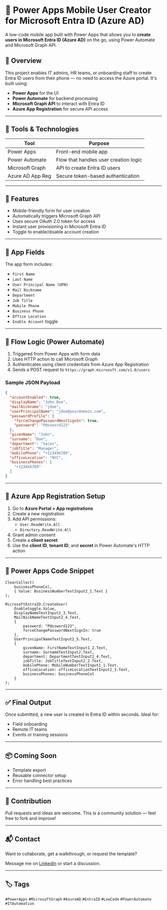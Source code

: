 # 📱 Power Apps Mobile User Creator for Microsoft Entra ID (Azure AD)

A low-code mobile app built with Power Apps that allows you to **create users in Microsoft Entra ID (Azure AD)** on the go, using Power Automate and Microsoft Graph API.

## 🚀 Overview

This project enables IT admins, HR teams, or onboarding staff to create Entra ID users from their phone — no need to access the Azure portal. It's built using:

- **Power Apps** for the UI
- **Power Automate** for backend processing
- **Microsoft Graph API** to interact with Entra ID
- **Azure App Registration** for secure API access

---

## 🧰 Tools & Technologies

| Tool              | Purpose                                 |
|-------------------|-----------------------------------------|
| Power Apps        | Front-end mobile app                    |
| Power Automate    | Flow that handles user creation logic   |
| Microsoft Graph   | API to create Entra ID users            |
| Azure AD App Reg  | Secure token-based authentication       |

---

## 📲 Features

- Mobile-friendly form for user creation
- Automatically triggers Microsoft Graph API
- Uses secure OAuth 2.0 token for access
- Instant user provisioning in Microsoft Entra ID
- Toggle to enable/disable account creation

---

## 🧱 App Fields

The app form includes:

- `First Name`
- `Last Name`
- `User Principal Name (UPN)`
- `Mail Nickname`
- `Department`
- `Job Title`
- `Mobile Phone`
- `Business Phone`
- `Office Location`
- `Enable Account` toggle

---

## 🔄 Flow Logic (Power Automate)

1. Triggered from Power Apps with form data
2. Uses HTTP action to call Microsoft Graph
3. Authenticates using client credentials from Azure App Registration
4. Sends a POST request to `https://graph.microsoft.com/v1.0/users`

### Sample JSON Payload

```json
{
  "accountEnabled": true,
  "displayName": "John Doe",
  "mailNickname": "jdoe",
  "userPrincipalName": "jdoe@yourdomain.com",
  "passwordProfile": {
    "forceChangePasswordNextSignIn": true,
    "password": "P@ssword123"
  },
  "givenName": "John",
  "surname": "Doe",
  "department": "Sales",
  "jobTitle": "Manager",
  "mobilePhone": "+123456789",
  "officeLocation": "NYC",
  "businessPhones": [
    "+123456789"
  ]
}
```

---

## 🔐 Azure App Registration Setup

1. Go to **Azure Portal > App registrations**
2. Create a new registration
3. Add API permissions:
   - `User.ReadWrite.All`
   - `Directory.ReadWrite.All`
4. Grant admin consent
5. Create a **client secret**
6. Use the **client ID**, **tenant ID**, and **secret** in Power Automate's HTTP action

---

## 🧠 Power Apps Code Snippet

```powerapps
ClearCollect(
    businessPhoneCol,
    { Value: BusinessNumberTextInput2_1.Text }
);

MicrosoftEntraID.CreateUser(
    Enabletoggle.Value,
    DisplayNameTextInput2_3.Text,
    MailNickNameTextInput2_4.Text,
    {
        password: "P@ssword123",
        forceChangePasswordNextSignIn: true
    },
    UserPrincipalNameTextInput2_5.Text,
    {
        givenName: FirstNameTextInput1_2.Text,
        surname: SurnameTextInput2.Text,
        department: DepartmentTextInput2_4.Text,
        jobTitle: JobTitleTextInput2_2.Text,
        mobilePhone: MobileNumberTextInput1_1.Text,
        officeLocation: officeLocationTextInput2_3.Text,
        businessPhones: businessPhoneCol
    }
);
```

---

## ✅ Final Output

Once submitted, a new user is created in Entra ID within seconds. Ideal for:

- Field onboarding
- Remote IT teams
- Events or training sessions

---

## 📦 Coming Soon

- Template export
- Reusable connector setup
- Error handling best practices

---

## 🙌 Contribution

Pull requests and ideas are welcome. This is a community solution — feel free to fork and improve!

---

## 📬 Contact

Want to collaborate, get a walkthrough, or request the template?

Message me on [LinkedIn](https://linkedin.com) or start a discussion.

---

## 🏷️ Tags

`#PowerApps` `#MicrosoftGraph` `#AzureAD` `#EntraID` `#LowCode` `#PowerAutomate` `#ITAutomation`
